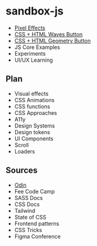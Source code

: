 # sandbox-js

- [Pixel Effects](https://www.youtube.com/watch?v=UoTxOVEecbI)
- [CSS + HTML Waves Button](https://www.youtube.com/watch?v=w00Z5y8jEjk&list=PLM6XATa8CAG6IJvQBkrTTNZmpIcyS2Avk)
- [CSS + HTML Geometry Button](https://www.youtube.com/watch?v=0IygEAp01J4&list=PLM6XATa8CAG6IJvQBkrTTNZmpIcyS2Avk&index=5)
- JS Core Examples
- Experiments
- UI/UX Learning

## Plan

- Visual effects
- CSS Animations
- CSS functions
- CSS Approaches
- A11y
- Design Systems
- Design tokens
- UI Components
- Scroll
- Loaders

## Sources

- [Odin](https://www.theodinproject.com/paths/full-stack-javascript/courses/advanced-html-and-css)
- Fee Code Camp
- SASS Docs
- CSS Docs
- Tailwind
- State of CSS
- Frontend patterns
- CSS Tricks
- Figma Conference

